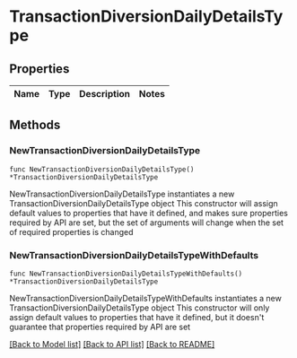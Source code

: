 # TransactionDiversionDailyDetailsType

## Properties

Name | Type | Description | Notes
------------ | ------------- | ------------- | -------------

## Methods

### NewTransactionDiversionDailyDetailsType

`func NewTransactionDiversionDailyDetailsType() *TransactionDiversionDailyDetailsType`

NewTransactionDiversionDailyDetailsType instantiates a new TransactionDiversionDailyDetailsType object
This constructor will assign default values to properties that have it defined,
and makes sure properties required by API are set, but the set of arguments
will change when the set of required properties is changed

### NewTransactionDiversionDailyDetailsTypeWithDefaults

`func NewTransactionDiversionDailyDetailsTypeWithDefaults() *TransactionDiversionDailyDetailsType`

NewTransactionDiversionDailyDetailsTypeWithDefaults instantiates a new TransactionDiversionDailyDetailsType object
This constructor will only assign default values to properties that have it defined,
but it doesn't guarantee that properties required by API are set


[[Back to Model list]](../README.md#documentation-for-models) [[Back to API list]](../README.md#documentation-for-api-endpoints) [[Back to README]](../README.md)


